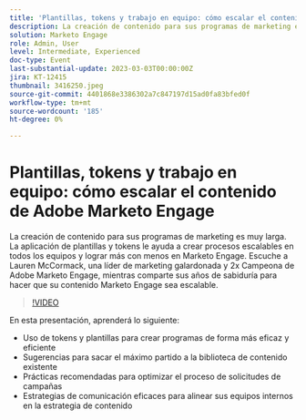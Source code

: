 ```yaml
---
title: 'Plantillas, tokens y trabajo en equipo: cómo escalar el contenido de Adobe Marketo Engage'
description: La creación de contenido para sus programas de marketing es muy larga. La aplicación de plantillas y tokens le ayuda a crear procesos escalables en todos los equipos y lograr más con menos en Marketo Engage. Escuche a Lauren McCormack, una líder de marketing galardonada y 2x Campeona de Adobe Marketo Engage, mientras comparte sus años de sabiduría para hacer que su contenido Marketo Engage sea escalable.
solution: Marketo Engage
role: Admin, User
level: Intermediate, Experienced
doc-type: Event
last-substantial-update: 2023-03-03T00:00:00Z
jira: KT-12415
thumbnail: 3416250.jpeg
source-git-commit: 4401868e3386302a7c847197d15ad0fa83bfed0f
workflow-type: tm+mt
source-wordcount: '185'
ht-degree: 0%

---
```



# Plantillas, tokens y trabajo en equipo: cómo escalar el contenido de Adobe Marketo Engage

La creación de contenido para sus programas de marketing es muy larga. La aplicación de plantillas y tokens le ayuda a crear procesos escalables en todos los equipos y lograr más con menos en Marketo Engage. Escuche a Lauren McCormack, una líder de marketing galardonada y 2x Campeona de Adobe Marketo Engage, mientras comparte sus años de sabiduría para hacer que su contenido Marketo Engage sea escalable.

>[!VIDEO](https://video.tv.adobe.com/v/3416250/?quality=12&learn=on)

En esta presentación, aprenderá lo siguiente:

- Uso de tokens y plantillas para crear programas de forma más eficaz y eficiente
- Sugerencias para sacar el máximo partido a la biblioteca de contenido existente
- Prácticas recomendadas para optimizar el proceso de solicitudes de campañas
- Estrategias de comunicación eficaces para alinear sus equipos internos en la estrategia de contenido
